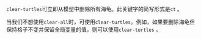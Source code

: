 ﻿`clear-turtles`可立即从模型中删除所有海龟。此关键字的简写形式是`ct` 。

当我们不想使用`clear-all`时，可使用`clear-turtles`。例如，如果要删除海龟但保持格子不变并保留全局变量的值，则可以使用`clear-turtles` 。
